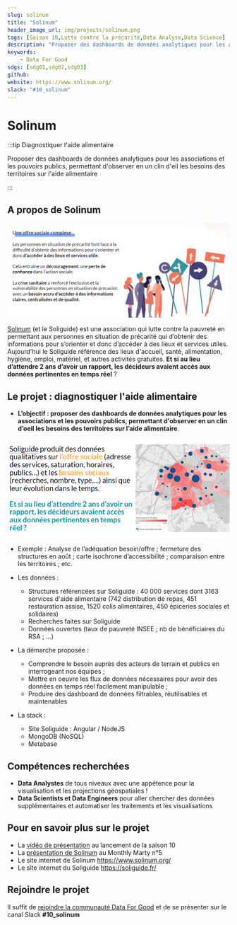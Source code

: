 ```yaml
---
slug: solinum
title: "Solinum"
header_image_url: img/projects/solinum.png
tags: [Saison 10,Lutte contre la précarité,Data Analyse,Data Science]
description: "Proposer des dashboards de données analytiques pour les associations et les pouvoirs publics, permettant d'observer en un clin d'oeil les besoins des territoires sur l'aide alimentaire"
keywords:
    - Data For Good
sdgs: [sdg01,sdg02,sdg03]
github: 
website: https://www.solinum.org/
slack: "#10_solinum"
---
```


# Solinum

:::tip Diagnostiquer l'aide alimentaire

Proposer des dashboards de données analytiques pour les associations et les pouvoirs publics, permettant d'observer en un clin d'eil les besoins des territoires sur l'aide alimentaire

:::

## A propos de Solinum

![](./mission.png)

[Solinum](https://www.solinum.org/) (et le Soliguide) est une association qui lutte contre la pauvreté en permettant aux personnes en situation de précarité qui d’obtenir des informations pour s’orienter et donc d’accéder à des lieux et services utiles. Aujourd'hui le Soliguide référence des lieux d'accueil, santé, alimentation, hygiène, emploi, matériel, et autres activités gratuites. **Et si au lieu d’attendre 2 ans d’avoir un rapport, les décideurs avaient accès aux données pertinentes en temps réel** ?


## Le projet : diagnostiquer l'aide alimentaire
- **L’objectif : proposer des dashboards de données analytiques pour les associations et les pouvoirs publics, permettant d'observer en un clin d’oeil les besoins des territoires sur l’aide alimentaire**.

![](./projet.png)

- Exemple : Analyse de l’adéquation besoin/offre ; fermeture des structures en août ; carte isochrone d’accessibilité ; comparaison entre les territoires ; etc.
- Les données : 
    - Structures référencées sur Soliguide : 40 000 services dont 3163 services d'aide alimentaire (742 distribution de repas, 451 restauration assise, 1520 colis alimentaires, 450 épiceries sociales et solidaires)
    - Recherches faites sur Soliguide
    - Données ouvertes (taux de pauvreté INSEE ; nb de bénéficiaires du RSA ; …)

- La démarche proposée :
    - Comprendre le besoin auprès des acteurs de terrain et publics en interrogeant nos équipes ;
    - Mettre en oeuvre les flux de données nécessaires pour avoir des données en temps réel facilement manipulable ;
    - Produire des dashboard de données filtrables, réutilisables et maintenables

- La stack :
    - Site Soliguide : Angular / NodeJS
    - MongoDB (NoSQL)
    - Metabase



## Compétences recherchées
- **Data Analystes** de tous niveaux avec une appétence pour la visualisation et les projections géospatiales !
- **Data Scientists et Data Engineers** pour aller chercher des données supplémentaires et automatiser les traitements et les visualisations  


## Pour en savoir plus sur le projet
- La [vidéo de présentation](https://www.youtube.com/watch?v=bnAXCjD2l80&t=869s) au lancement de la saison 10
- La [présentation de Solinum](https://www.youtube.com/watch?v=Lgnypz2N-Fc&t=2490s) au Monthly Marty n°5
- Le site internet de Solinum https://www.solinum.org/
- Le site internet du Soliguide https://soliguide.fr/

## Rejoindre le projet
Il suffit de [rejoindre la communauté Data For Good](/join) et de se présenter sur le canal Slack **#10_solinum**


